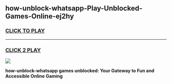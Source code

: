 
## how-unblock-whatsapp-Play-Unblocked-Games-Online-ej2hy
<h3>
<a href="https://premium76.site?title=how-unblock-whatsapp&ref=25A">CLICK TO PLAY</a></h3>
<hr>

<h3>
<a href="https://premium76.site?title=how-unblock-whatsapp&ref=25A">CLICK 2 PLAY</a>
  
</h3>

<a href="https://premium76.site?title=how-unblock-whatsapp&ref=25A"><img src="https://clearcache.store/games.png"></a>


**how-unblock-whatsapp games unblocked: Your Gateway to Fun and Accessible Online Gaming**
